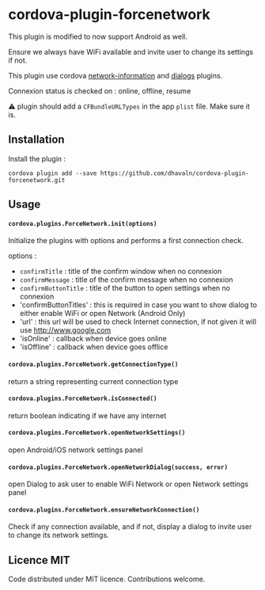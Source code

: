 # cordova-plugin-forcenetwork

This plugin is modified to now support Android as well.

Ensure we always have WiFi available and invite user to change its settings if not.

This plugin use cordova [network-information](https://github.com/apache/cordova-plugin-network-information) and [dialogs](https://github.com/apache/cordova-plugin-dialogs) plugins.

Connexion status is checked on : online, offline, resume

:warning: plugin should add a `CFBundleURLTypes` in the app `plist` file. Make sure it is.

## Installation

Install the plugin :

`cordova plugin add --save https://github.com/dhavaln/cordova-plugin-forcenetwork.git`

## Usage

#### `cordova.plugins.ForceNetwork.init(options)`

Initialize the plugins with options and performs a first connection check.

options :

 - `confirmTitle` : title of the confirm window when no connexion
 - `confirmMessage` : title of the confirm message when no connexion
 - `confirmButtonTitle` : title of the button to open settings when no connexion
 - 'confirmButtonTitles' : this is required in case you want to show dialog to either enable WiFi or open Network (Android Only)
 - 'url' : this url will be used to check Internet connection, if not given it will use http://www.google.com
 - 'isOnline' : callback when device goes online
 - 'isOffline' : callback when device goes offlice
 

#### `cordova.plugins.ForceNetwork.getConnectionType()`

return a string representing current connection type

#### `cordova.plugins.ForceNetwork.isConnected()`

return boolean indicating if we have any internet

#### `cordova.plugins.ForceNetwork.openNetworkSettings()`

open Android/iOS network settings panel

#### `cordova.plugins.ForceNetwork.openNetworkDialog(success, error)`

open Dialog to ask user to enable WiFi Network or open Network settings panel

#### `cordova.plugins.ForceNetwork.ensureNetworkConnection()`

Check if any connection available, and if not, display a dialog to invite user to change its network settings.

## Licence MIT

Code distributed under MIT licence. Contributions welcome.
